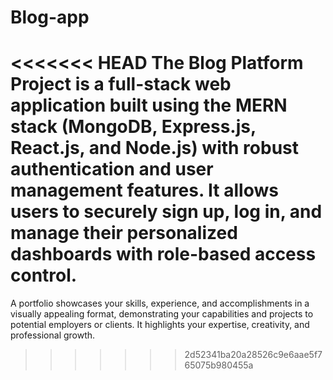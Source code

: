 # Blog-app
<<<<<<< HEAD
The Blog Platform Project is a full-stack web application built using the MERN stack (MongoDB, Express.js, React.js, and Node.js) with robust authentication and user management features. It allows users to securely sign up, log in, and manage their personalized dashboards with role-based access control.
=======
A portfolio showcases your skills, experience, and accomplishments in a visually appealing format, demonstrating your capabilities and projects to potential employers or clients. It highlights your expertise, creativity, and professional growth.
>>>>>>> 2d52341ba20a28526c9e6aae5f765075b980455a
